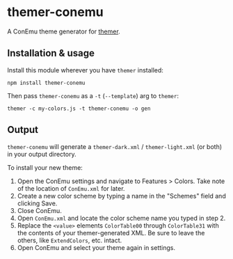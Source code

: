 # themer-conemu

A ConEmu theme generator for [themer](https://github.com/mjswensen/themer).

## Installation & usage

Install this module wherever you have `themer` installed:

    npm install themer-conemu

Then pass `themer-conemu` as a `-t` (`--template`) arg to `themer`:

    themer -c my-colors.js -t themer-conemu -o gen

## Output

`themer-conemu` will generate a `themer-dark.xml` / `themer-light.xml` (or both) in your output directory.

To install your new theme:

1. Open the ConEmu settings and navigate to Features > Colors. Take note of the location of `ConEmu.xml` for later.
2. Create a new color scheme by typing a name in the "Schemes" field and clicking Save.
3. Close ConEmu.
4. Open `ConEmu.xml` and locate the color scheme name you typed in step 2.
5. Replace the `<value>` elements `ColorTable00` through `ColorTable31` with the contents of your themer-generated XML. Be sure to leave the others, like `ExtendColors`, etc. intact.
6. Open ConEmu and select your theme again in settings.
